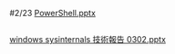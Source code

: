 #2/23
[PowerShell.pptx](https://github.com/s108000389/Windows-Server/files/6105093/PowerShell.pptx)
```
```
[windows sysinternals 技術報告 0302.pptx](https://github.com/s108000389/Windows-Server/files/6105094/windows.sysinternals.0302.pptx)
